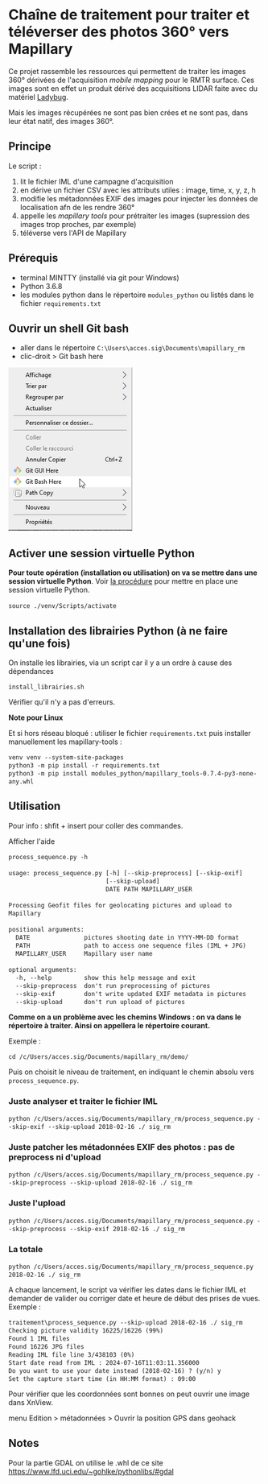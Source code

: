 # Chaîne de traitement pour traiter et téléverser des photos 360° vers Mapillary

Ce projet rassemble les ressources qui permettent de traiter les images 360° dérivées de l'acquisition *mobile mapping* pour le RMTR surface. Ces images sont en effet un produit dérivé des acquisitions LIDAR faite avec du matériel [Ladybug](https://www.flir.fr/products/ladybug5plus/).

Mais les images récupérées ne sont pas bien crées et ne sont pas, dans leur état natif, des images 360°.


## Principe

Le script :
1. lit le fichier IML d'une campagne d'acquisition
2. en dérive un fichier CSV avec les attributs utiles : image, time, x, y, z, h
3. modifie les métadonnées EXIF des images pour injecter les données de localisation afn de les rendre 360°
4. appelle les *mapillary tools* pour prétraiter les images (supression des images trop proches, par exemple)
5. téléverse vers l'API de Mapillary


## Prérequis

- terminal MINTTY (installé via git pour Windows)
- Python 3.6.8
- les modules python dans le répertoire `modules_python` ou listés dans le fichier `requirements.txt`


## Ouvrir un shell Git bash

- aller dans le répertoire `C:\Users\acces.sig\Documents\mapillary_rm`
- clic-droit > Git bash here

![](images/git_bash.png)


## Activer une session virtuelle Python

**Pour toute opération (installation ou utilisation) on va se mettre dans une session virtuelle Python**. Voir [la procédure](python_venv.md) pour mettre en place une session virtuelle Python.

`source ./venv/Scripts/activate`


## Installation des librairies Python (à ne faire qu'une fois)

On installe les librairies, via un script car il y a un ordre à cause des dépendances

	install_librairies.sh

Vérifier qu'il n'y a pas d'erreurs.

**Note pour Linux**

Et si hors réseau bloqué : utiliser le fichier `requirements.txt` puis installer manuellement les mapillary-tools :

```
venv venv --system-site-packages
python3 -m pip install -r requirements.txt
python3 -m pip install modules_python/mapillary_tools-0.7.4-py3-none-any.whl
```

## Utilisation

Pour info : shfit + insert pour coller des commandes.


Afficher l'aide

	process_sequence.py -h
	
	usage: process_sequence.py [-h] [--skip-preprocess] [--skip-exif]
							   [--skip-upload]
							   DATE PATH MAPILLARY_USER

	Processing Geofit files for geolocating pictures and upload to Mapillary

	positional arguments:
	  DATE               pictures shooting date in YYYY-MM-DD format
	  PATH               path to access one sequence files (IML + JPG)
	  MAPILLARY_USER     Mapillary user name

	optional arguments:
	  -h, --help         show this help message and exit
	  --skip-preprocess  don't run preprocessing of pictures
	  --skip-exif        don't write updated EXIF metadata in pictures
	  --skip-upload      don't run upload of pictures



**Comme on a un problème avec les chemins Windows : on va dans le répertoire à traiter. Ainsi on appellera le répertoire courant.**

Exemple :

	cd /c/Users/acces.sig/Documents/mapillary_rm/demo/
	

Puis on choisit le niveau de traitement, en indiquant le chemin absolu vers `process_sequence.py`. 


### Juste analyser et traiter le fichier IML

	
	python /c/Users/acces.sig/Documents/mapillary_rm/process_sequence.py --skip-exif --skip-upload 2018-02-16 ./ sig_rm
	


### Juste patcher les métadonnées EXIF des photos : pas de preprocess ni d'upload

	python /c/Users/acces.sig/Documents/mapillary_rm/process_sequence.py --skip-preprocess --skip-upload 2018-02-16 ./ sig_rm
	
	

### Juste l'upload

	python /c/Users/acces.sig/Documents/mapillary_rm/process_sequence.py --skip-preprocess --skip-exif 2018-02-16 ./ sig_rm


### La totale

	python /c/Users/acces.sig/Documents/mapillary_rm/process_sequence.py 2018-02-16 ./ sig_rm



A chaque lancement, le script va vérifier les dates dans le fichier IML et demander de valider ou corriger date et heure de début des prises de vues.
Exemple :


	traitement\process_sequence.py --skip-upload 2018-02-16 ./ sig_rm
	Checking picture validity 16225/16226 (99%)
	Found 1 IML files
	Found 16226 JPG files
	Reading IML file line 3/438103 (0%)
	Start date read from IML : 2024-07-16T11:03:11.356000
	Do you want to use your date instead (2018-02-16) ? (y/n) y
	Set the capture start time (in HH:MM format) : 09:00   



Pour vérifier que les coordonnées sont bonnes on peut ouvrir une image dans XnView.

menu Edition > métadonnées > Ouvrir la position GPS dans geohack



## Notes

Pour la partie GDAL on utilise le .whl de ce site 
https://www.lfd.uci.edu/~gohlke/pythonlibs/#gdal

